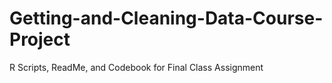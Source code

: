 # Getting-and-Cleaning-Data-Course-Project
R Scripts, ReadMe, and Codebook for Final Class Assignment
